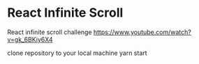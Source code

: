 # React Infinite Scroll
React infinite scroll challenge
https://www.youtube.com/watch?v=gk_6BKiy6X4


clone repository to your local machine
yarn start

